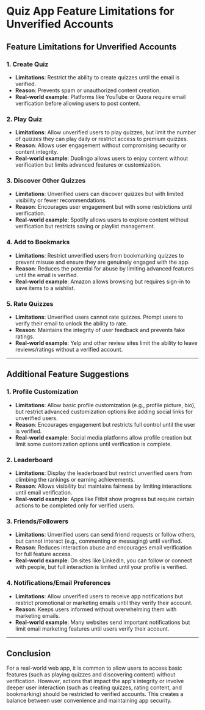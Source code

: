 # Quiz App Feature Limitations for Unverified Accounts

## Feature Limitations for Unverified Accounts

### 1. Create Quiz

- **Limitations**: Restrict the ability to create quizzes until the email is verified.
- **Reason**: Prevents spam or unauthorized content creation.
- **Real-world example**: Platforms like YouTube or Quora require email verification before allowing users to post content.

### 2. Play Quiz

- **Limitations**: Allow unverified users to play quizzes, but limit the number of quizzes they can play daily or restrict access to premium quizzes.
- **Reason**: Allows user engagement without compromising security or content integrity.
- **Real-world example**: Duolingo allows users to enjoy content without verification but limits advanced features or customization.

### 3. Discover Other Quizzes

- **Limitations**: Unverified users can discover quizzes but with limited visibility or fewer recommendations.
- **Reason**: Encourages user engagement but with some restrictions until verification.
- **Real-world example**: Spotify allows users to explore content without verification but restricts saving or playlist management.

### 4. Add to Bookmarks

- **Limitations**: Restrict unverified users from bookmarking quizzes to prevent misuse and ensure they are genuinely engaged with the app.
- **Reason**: Reduces the potential for abuse by limiting advanced features until the email is verified.
- **Real-world example**: Amazon allows browsing but requires sign-in to save items to a wishlist.

### 5. Rate Quizzes

- **Limitations**: Unverified users cannot rate quizzes. Prompt users to verify their email to unlock the ability to rate.
- **Reason**: Maintains the integrity of user feedback and prevents fake ratings.
- **Real-world example**: Yelp and other review sites limit the ability to leave reviews/ratings without a verified account.

---

## Additional Feature Suggestions

### 1. Profile Customization

- **Limitations**: Allow basic profile customization (e.g., profile picture, bio), but restrict advanced customization options like adding social links for unverified users.
- **Reason**: Encourages engagement but restricts full control until the user is verified.
- **Real-world example**: Social media platforms allow profile creation but limit some customization options until verification is complete.

### 2. Leaderboard

- **Limitations**: Display the leaderboard but restrict unverified users from climbing the rankings or earning achievements.
- **Reason**: Allows visibility but maintains fairness by limiting interactions until email verification.
- **Real-world example**: Apps like Fitbit show progress but require certain actions to be completed only for verified users.

### 3. Friends/Followers

- **Limitations**: Unverified users can send friend requests or follow others, but cannot interact (e.g., commenting or messaging) until verified.
- **Reason**: Reduces interaction abuse and encourages email verification for full feature access.
- **Real-world example**: On sites like LinkedIn, you can follow or connect with people, but full interaction is limited until your profile is verified.

### 4. Notifications/Email Preferences

- **Limitations**: Allow unverified users to receive app notifications but restrict promotional or marketing emails until they verify their account.
- **Reason**: Keeps users informed without overwhelming them with marketing emails.
- **Real-world example**: Many websites send important notifications but limit email marketing features until users verify their account.

---

## Conclusion

For a real-world web app, it is common to allow users to access basic features (such as playing quizzes and discovering content) without verification. However, actions that impact the app's integrity or involve deeper user interaction (such as creating quizzes, rating content, and bookmarking) should be restricted to verified accounts. This creates a balance between user convenience and maintaining app security.
